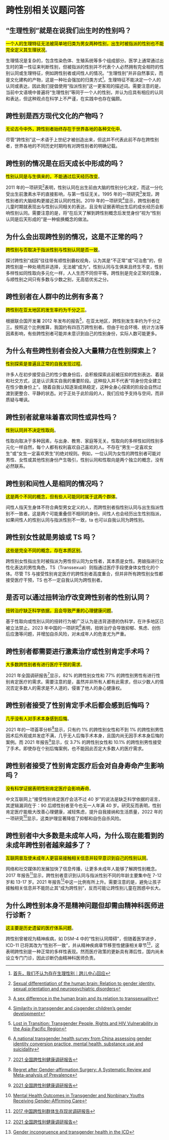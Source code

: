 # 跨性别相关议题问答

## “生理性别”就是在说我们出生时的性别吗？

<mark>一个人的生理特征无法被简单地归类为男女两种性别，出生时被指派的性别也不能完全定义其生理状况</mark>。

生理情况是复杂的，包含性染色体、生殖系统等多个组成部分。医学上通常通过出生时的第一性征来判断性别，但被指派的性别并不代表个人必然拥有完全相符的性别认同或生理特征，例如跨性别者或间性人的情况。“生理性别”并非自然事实，而是文化建构的产物，这是一种社会强加的归类方式[^1]。生理特征不能决定一个人的认同或表达，因此我们提倡使用“指派性别”这一更客观的描述词。需要注意的是，当前中文语境中普遍将“生理性别”等同于一个人的性别，并认为应具有相应的认同和表达，但这种观点在科学上不严谨，在实践中也存在偏颇。

## 跨性别是西方现代文化的产物吗？

<mark>无论古今中外，跨性别者始终存在于世界各地的各种文化中</mark>。

尽管“跨性别”这一术语于上世纪才被创造出来，但这并不代表此前不存在跨性别者，世界各地的不同历史时期均有对跨性别者的明确记载。

## 跨性别的情况是在后天成长中形成的吗？

<mark>性别认同是与生俱来的，不能通过后天经历改变</mark>。

2011 年的一项研究[^2]表明，性别认同在出生前由大脑的性别分化决定，而这一分化受出生前激素水平的直接影响，与第一性征无关。1995 年的一项研究[^3]发现，跨性别者的大脑结构更接近其认同的性别。2019 年的一项研究[^4]显示，跨性别者在儿童时期就表现出与性别认同相关的表达，且没有证据表明出生后的成长经历会影响性别认同。需要注意的是，将“在后天了解到跨性别概念后发觉身份”视为“性别认同是后天形成的”是一种偷换概念的做法。

## 为什么会出现跨性别的情况，这是不正常的吗？

<mark>跨性别与否取决于指派性别与性别认同是否一致</mark>。

探讨跨性别“成因”往往带有顺性别霸权视角，认为其是“不正常”或“可治愈”的，但跨性别是一种处境而非选择，无法被“成为”。性别认同与生俱来且终生不变，性别多样性如同性取向多元化一样，人人生而不同但平等。跨性别是完全正常的现象，与顺性别之间只有多数与少数之别，无高低优劣之分。

## 跨性别者在人群中的比例有多高？

<mark>跨性别在亚太地区的发生率约为千分之三</mark>。

根据联合国开发署 2012 年发布的报告[^5]，在亚太地区，跨性别发生率约为千分之三。按照这个比例推算，我国约有四百万跨性别者。但由于社会环境、统计方法等因素影响，有些跨性别者可能并未意识到自己的性别身份，实际人数可能更多。

## 为什么有些跨性别者会投入大量精力在性别探索上？

<mark>性别探索是普遍且正常的自我发现过程</mark>。

许多人在初步接受自己的性少数身份后，会积极探索此前被压抑的性别表达、着装和社交方式，这是认识真实自我的重要阶段。这种投入并不代表“将身份完全建立在性少数身份上”。随着自我认知逐渐成熟稳定，这种全身心探索的阶段会自然过渡到更整合、平静的状态。对于正处于此阶段的人，我们应给予支持与空间，而非质疑与嘲讽。

## 跨性别者就意味着喜欢同性或异性吗？

<mark>性别认同并不决定性取向</mark>。

性取向取决于多种因素，与出身、教育、家庭等无关。性取向的多样性如同性别多元化一样自然，每个人都有权利喜欢自己喜欢的人。不存在“男生一定喜欢女生”或“女生一定喜欢男生”的绝对规则。例如，一位认同为女性的跨性别者可能对男性、女性或其他性别身份产生吸引，性别认同和性取向是两个独立的概念，没有必然联系。

## 跨性别和间性人是相同的情况吗？

<mark>这是两个不同的概念，但有些人可能同时属于这两个群体</mark>。

间性人指天生身体不符合典型男女定义的人，而跨性别者指性别认同与出生指派性别不一致者。这是两个可能重叠但不相同的身份。间性人也会经历出生性别指派，如果间性人的性别认同与指派性别不一致，ta 也可以自我认同为跨性别。

## 跨性别女性就是男娘或 TS 吗？

<mark>这些是完全不同的概念，存在本质区别</mark>。

跨性别女性指出生时被指派为男性但认同为女性者，其本质是女性。男娘指进行女性化表达的男性角色，TS（Transsexual）则指通过医疗手段使身体女性化的个体。尽管 TS 与接受性别肯定医疗的跨性别者高度重合，但并非所有跨性别女性都接受医疗干预，TS 也不一定自我认同为跨性别者。

## 是否可以通过扭转治疗改变跨性别者的性别认同？

<mark>扭转治疗缺乏科学依据，且会导致严重的心理健康问题</mark>。

基于性取向或性别认同的扭转行为被广泛认为是违背道德的伪科学，在许多地区已被立法禁止。2023 年中国的一项研究[^6]表明，扭转治疗会导致抑郁、焦虑、创伤后应激等问题，并增加自杀风险，对未成年人的危害尤为严重。

## 跨性别者都需要进行激素治疗或性别肯定手术吗？

<mark>大多数跨性别者有进行医疗干预的需求</mark>。

2021 年全国调研报告[^7]显示，82% 的跨性别女性和 77% 的跨性别男性有进行性别肯定医疗的需求。需要注意的是，虽然并非所有人都有此需求，但以少数人的情况否定多数人的需求是不人道的，侵害了他人的身心健康权。

## 跨性别者接受了性别肯定手术后都会感到后悔吗？

<mark>几乎没有人对手术本身感到后悔</mark>。

2021 年的一项荟萃分析[^8]显示，只有约 1% 的跨性别女性和不到 1% 的跨性别男性因术后外观或并发症不满，几乎无人后悔手术本身，且国内尚无因手术本身后悔的案例。而 2021 年报告[^7]显示，仅 3.7% 的跨性别女性和 10.1% 的跨性别男性接受了手术。即使存在个别后悔案例，也不能因此否定大多数人的医疗需求。

## 跨性别者接受了性别肯定医疗后会对自身寿命产生影响吗？

<mark>没有科学证据表明性别肯定医疗会影响寿命</mark>。

中文互联网上“接受性别肯定医疗会活不过 40 岁”的说法是缺乏科学依据的谣言，其逻辑漏洞在于：90 后顺性别者至今也无一人年满 40 岁。研究反而表明，性别肯定医疗能极大改善心理健康，减轻焦虑，提升自我接纳和生活质量，2022 年的一项研究[^9]显示，这类护理显著降低了抑郁和自伤自杀风险。

## 跨性别者中大多数是未成年人吗，为什么现在能看到的未成年跨性别者越来越多了？

<mark>互联网普及使未成年人更容易接触相关信息并较早意识到自己的性别认同</mark>。

网络和社交媒体的发展加快了信息传播，让更多未成年人能够了解跨性别概念。2017 年报告[^10]显示，跨性别者意识到认同与指派性别不同的年龄主要集中在 7-12 岁和 13-17 岁。2021 年报告[^7]中这一比例有所上升。需要注意的是，避免让孩子接触相关信息并不能防止其“成为跨性别”，反而可能让跨性别儿童在困惑中长大。

## 为什么跨性别本身不是精神问题但却需由精神科医师进行诊断？

<mark>这主要是历史遗留的医疗体系问题</mark>。

跨性别曾被视为精神疾病，如 DSM-4 中的“性别认同障碍”，但随着医学进步，ICD-11 已将其改为“性别不一致”，并从精神疾病章节移至性健康相关章节[^11]，这表明跨性别是一种正常的多样性表现。然而医疗政策的更新具有滞后性，国内尚未设立专门门诊，因此诊断仍由精神科医师负责。

[^1]: [首先，我们不认为存在生理性别｜跨儿中心回应](https://www.douban.com/note/714723666/)
[^2]: [Sexual differentiation of the human brain: Relation to gender identity, sexual orientation and neuropsychiatric disorders](https://doi.org/10.1016/j.yfrne.2011.02.007)
[^3]: [A sex difference in the human brain and its relation to transsexuality](https://doi.org/10.1038/378068a0)
[^4]: [Similarity in transgender and cisgender children’s gender development](https://doi.org/10.1073/pnas.1909367116)
[^5]: [Lost in Transition: Transgender People, Rights and HIV Vulnerability in the Asia-Pacific Region](https://www.undp.org/sites/g/files/zskgke326/files/publications/UNDP_HIV_Transgender_report_Lost_in_Transition_May_2012.pdf)
[^6]: [A national transgender health survey from China assessing gender identity conversion practice, mental health, substance use and suicidality](https://doi.org/10.1038/s44220-023-00041-z)
[^7]: [2021 全国跨性别健康调研报告](https://file.aboutrans.info/2021全国跨性别健康调研报告（勘误版）.pdf)
[^8]: [Regret after Gender-affirmation Surgery: A Systematic Review and Meta-analysis of Prevalence](https://doi.org/10.1097/GOX.0000000000003477)
[^9]: [Mental Health Outcomes in Transgender and Nonbinary Youths Receiving Gender-Affirming Care](https://doi.org/10.1001/jamanetworkopen.2022.0978)
[^10]: [2017 中国跨性别群体生存现状调研报告](https://file.aboutrans.info/2017中国跨性别群体生存现状调研报告——跨性别者与非性别常规者.pdf)
[^11]: [Gender incongruence and transgender health in the ICD](https://www.who.int/standards/classifications/frequently-asked-questions/gender-incongruence-and-transgender-health-in-the-icd)
